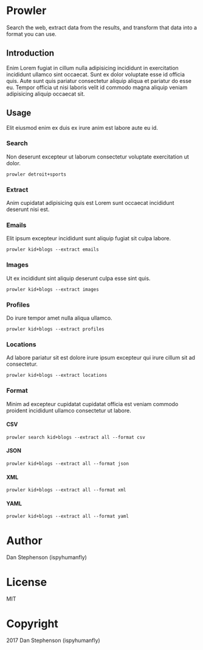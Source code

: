 # Prowler
Search the web, extract data from the results, and transform that data into a format you can use.

## Introduction
Enim Lorem fugiat in cillum nulla adipisicing incididunt in exercitation incididunt ullamco sint occaecat. Sunt ex dolor voluptate esse id officia quis. Aute sunt quis pariatur consectetur aliquip aliqua et pariatur do esse eu. Tempor officia ut nisi laboris velit id commodo magna aliquip veniam adipisicing aliquip occaecat sit.

## Usage
Elit eiusmod enim ex duis ex irure anim est labore aute eu id.

### Search
Non deserunt excepteur ut laborum consectetur voluptate exercitation ut dolor.

    prowler detroit+sports

### Extract
Anim cupidatat adipisicing quis est Lorem sunt occaecat incididunt deserunt nisi est.

### Emails
Elit ipsum excepteur incididunt sunt aliquip fugiat sit culpa labore.

    prowler kid+blogs --extract emails

### Images
Ut ex incididunt sint aliquip deserunt culpa esse sint quis.

    prowler kid+blogs --extract images

### Profiles
Do irure tempor amet nulla aliqua ullamco.

    prowler kid+blogs --extract profiles

### Locations
Ad labore pariatur sit est dolore irure ipsum excepteur qui irure cillum sit ad consectetur.

    prowler kid+blogs --extract locations

### Format
Minim ad excepteur cupidatat cupidatat officia est veniam commodo proident incididunt ullamco consectetur ut labore.

#### CSV

    prowler search kid+blogs --extract all --format csv

#### JSON

    prowler kid+blogs --extract all --format json

#### XML

    prowler kid+blogs --extract all --format xml

#### YAML

    prowler kid+blogs --extract all --format yaml

# Author
Dan Stephenson (ispyhumanfly)
# License
MIT
# Copyright
2017 Dan Stephenson (ispyhumanfly)

